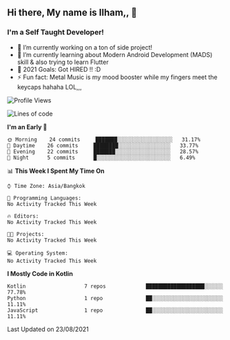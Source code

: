 ## Hi there, My name is Ilham,, 👋


### I'm a Self Taught Developer!
- 🔭 I’m currently working on a ton of side project!
- 🌱 I’m currently learning about Modern Android Development (MADS) skill & also trying to learn Flutter
- 🥅 2021 Goals: Got HIRED !! :D
- ⚡ Fun fact: Metal Music is my mood booster while my fingers meet the keycaps hahaha LOL,,, 



<!--START_SECTION:waka-->
![Profile Views](http://img.shields.io/badge/Profile%20Views-0-blue)

![Lines of code](https://img.shields.io/badge/From%20Hello%20World%20I%27ve%20Written-376933%20lines%20of%20code-blue)

**I'm an Early 🐤** 

```text
🌞 Morning    24 commits     ███████░░░░░░░░░░░░░░░░░░   31.17% 
🌆 Daytime    26 commits     ████████░░░░░░░░░░░░░░░░░   33.77% 
🌃 Evening    22 commits     ███████░░░░░░░░░░░░░░░░░░   28.57% 
🌙 Night      5 commits      █░░░░░░░░░░░░░░░░░░░░░░░░   6.49%

```


📊 **This Week I Spent My Time On** 

```text
⌚︎ Time Zone: Asia/Bangkok

💬 Programming Languages: 
No Activity Tracked This Week

🔥 Editors: 
No Activity Tracked This Week

🐱‍💻 Projects: 
No Activity Tracked This Week

💻 Operating System: 
No Activity Tracked This Week

```

**I Mostly Code in Kotlin** 

```text
Kotlin                   7 repos             ███████████████████░░░░░░   77.78% 
Python                   1 repo              ██░░░░░░░░░░░░░░░░░░░░░░░   11.11% 
JavaScript               1 repo              ██░░░░░░░░░░░░░░░░░░░░░░░   11.11%

```



 Last Updated on 23/08/2021
<!--END_SECTION:waka-->
